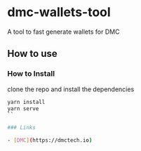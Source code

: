 # dmc-wallets-tool
A tool to fast generate wallets for DMC

## How to use

### How to Install

clone the repo and install the dependencies

```bash
yarn install
yarn serve
``

### Links

- [DMC](https://dmctech.io)